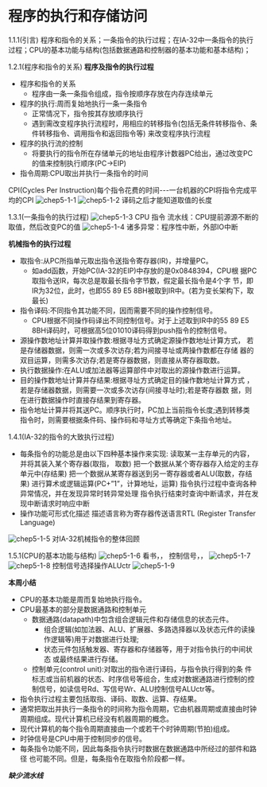 # 程序的执行和存储访问

1.1.1(引言)
程序和指令的关系；一条指令的执行过程；在IA-32中一条指令的执行过程；CPU的基本功能与结构(包括数据通路和控制器的基本功能和基本结构)；

1.2.1(程序和指令的关系)
**程序及指令的执行过程**
* 程序和指令的关系
  * 程序由一条一条指令组成，指令按顺序存放在内存连续单元
* 程序的执行:周而复始地执行一条一条指令
  * 正常情况下，指令按其存放顺序执行
  * 遇到需改变程序执行流程时，用相应的转移指令(包括无条件转移指令、条件转移指令、调用指令和返回指令等) 来改变程序执行流程
* 程序的执行流的控制
  * 将要执行的指令所在存储单元的地址由程序计数器PC给出，通过改变PC的值来控制执行顺序(PC$\rightarrow$EIP)
* 指令周期:CPU取出并执行一条指令的时间

CPI(Cycles Per Instruction)每个指令花费的时间---一台机器的CPI将指令完成平均的CPI
![chep5-1-1](../picture/chep5-1-1.png)
![chep5-1-2](../picture/chep5-1-2.png)
译码之后才能知道取值的长度

1.3.1(一条指令的执行过程)
![chep5-1-3](../picture/chep5-1-3.png)
CPU 指令 流水线：CPU提前源源不断的取值，然后改变PC的值
![chep5-1-4](../picture/chep5-1-4.png)
诸多异常：程序性中断，外部IO中断

**机械指令的执行过程**
* 取指令:从PC所指单元取出指令送指令寄存器(IR)，并增量PC。
  * 如add函数，开始PC(IA-32的EIP)中存放的是0x0848394，CPU根 据PC取指令送IR，每次总是取最长指令字节数，假定最长指令是4个字 节，即IR为32位，此时，也即55 89 E5 8BH被取到IR中。(若为变长架构下，取最长)
* 指令译码:不同指令其功能不同，因而需要不同的操作控制信号。
  * CPU根据不同操作码译出不同控制信号。对于上述取到IR中的55 89 E5 8BH译码时，可根据高5位01010译码得到push指令的控制信号。
* 源操作数地址计算并取操作数:根据寻址方式确定源操作数地址计算方式， 若是存储器数据，则需一次或多次访存;若为间接寻址或两操作数都在存储 器的双目运算，则需多次访存;若是寄存器数据，则直接从寄存器取数。
* 执行数据操作:在ALU或加法器等运算部件中对取出的源操作数进行运算。
* 目的操作数地址计算并存结果:根据寻址方式确定目的操作数地址计算方式 ，若是存储器数据，则需要一次或多次访存(间接寻址时);若是寄存器数 据，则在进行数据操作时直接存结果到寄存器。
* 指令地址计算并将其送PC。顺序执行时，PC加上当前指令长度;遇到转移类 指令时，则需要根据条件码、操作码和寻址方式等确定下条指令地址。

1.4.1(IA-32的指令的大致执行过程)
* 每条指令的功能总是由以下四种基本操作来实现: 
  读取某一主存单元的内容，并将其装入某个寄存器(取指， 取数) 
  把一个数据从某个寄存器存入给定的主存单元中(存结果) 
  把一个数据从某寄存器送到另一寄存器或者ALU(取数，存结果) 
  进行算术或逻辑运算(PC+”1”，计算地址，运算) 
  指令执行过程中查询各种异常情况，并在发现异常时转异常处理 
  指令执行结束时查询中断请求，并在发现中断请求时响应中断
* 操作功能可形式化描述
    描述语言称为寄存器传送语言RTL (Register Transfer Language)

![chep5-1-5](../picture/chep5-1-5.png)
对IA-32机械指令的整体回顾

1.5.1(CPU的基本功能与结构)
![chep5-1-6](../picture/chep5-1-6.png)
看书，，
控制信号，，
![chep5-1-7](../picture/chep5-1-7.png)
![chep5-1-8](../picture/chep5-1-8.png)
控制信号选择操作ALUctr
![chep5-1-9](../picture/chep5-1-9.png)

**本周小结**
* CPU的基本功能是周而复始地执行指令。
* CPU最基本的部分是数据通路和控制单元
  * 数据通路(datapath)中包含组合逻辑元件和存储信息的状态元件。
    * 组合逻辑(如加法器、ALU、扩展器、多路选择器以及状态元件的读操作逻辑等)用于对数据进行处理;
    * 状态元件包括触发器、寄存器和存储器等，用于对指令执行的中间状态 或最终结果进行存储。
  * 控制单元(control unit):对取出的指令进行译码，与指令执行得到的条 件标志或当前机器的状态、时序信号等组合，生成对数据通路进行控制的控 制信号，如读信号Rd、写信号Wr、ALU控制信号ALUctr等。
* 指令执行过程主要包括取指、译码、取数、运算、存结果。
* 通常把取出并执行一条指令的时间称为指令周期，它由机器周期或直接由时钟周期组成。现代计算机已经没有机器周期的概念。
* 现代计算机的每个指令周期直接由一个或若干个时钟周期(节拍)组成。
* 时钟信号是CPU中用于控制同步的信号。
* 每条指令功能不同，因此每条指令执行时数据在数据通路中所经过的部件和路径 也可能不同。但是，每条指令在取指令阶段都一样。

***缺少流水线***


